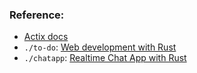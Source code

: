 ### Reference:
- [Actix docs][1]
- `./to-do`: [Web development with Rust][2]
- `./chatapp`: [Realtime Chat App with Rust][3]

[1]:https://actix.rs/docs/getting-started/
[2]:https://www.youtube.com/watch?v=gQwA0g0NNSI&list=PLECOtlti4Psr4hXVX5GuSvLKp0-RZjz93
[3]:https://www.youtube.com/watch?v=NS9Dh63i_Q4
